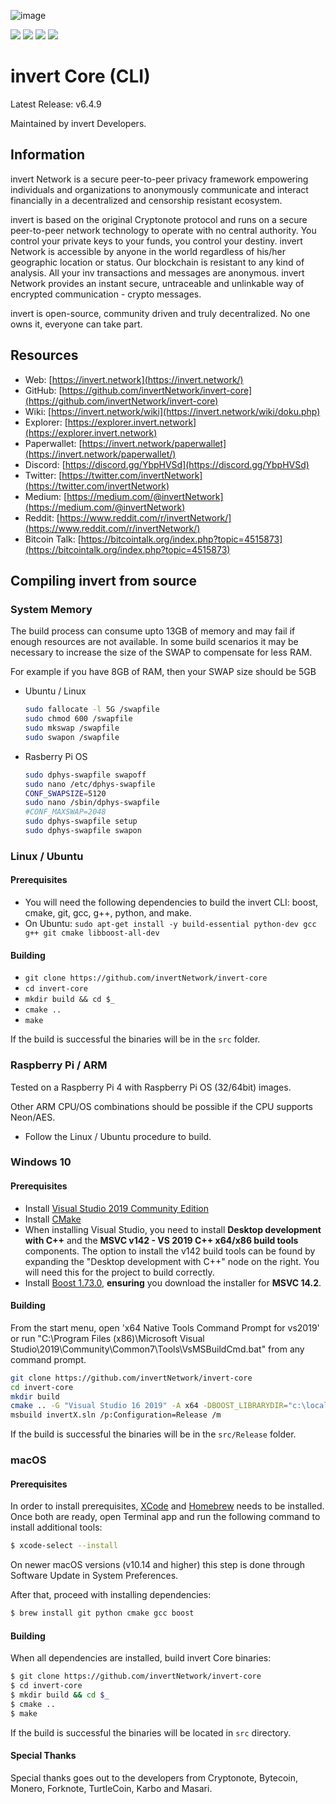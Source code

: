 ![image](https://github.com/invertNetwork/invert-imagery/blob/master/logos/splash.png)

![](https://github.com/bomb-on/invert-core/workflows/Ubuntu%2016.04/badge.svg) ![](https://github.com/bomb-on/invert-core/workflows/Ubuntu%2018.04/badge.svg) ![](https://github.com/bomb-on/invert-core/workflows/Windows/badge.svg) ![](https://github.com/bomb-on/invert-core/workflows/macOS/badge.svg)

# invert Core (CLI)
Latest Release: v6.4.9

Maintained by invert Developers.

## Information
invert Network is a secure peer-to-peer privacy framework empowering individuals and organizations to anonymously communicate and interact financially in a decentralized and censorship resistant ecosystem.

invert is based on the original Cryptonote protocol and runs on a secure peer-to-peer network technology to operate with no central authority. You control your private keys to your funds, you control your destiny. invert Network is accessible by anyone in the world regardless of his/her geographic location or status. Our blockchain is resistant to any kind of analysis. All your inv transactions and messages are anonymous. invert Network provides an instant secure, untraceable and unlinkable way of encrypted communication - crypto messages.

invert is open-source, community driven and truly decentralized. No one owns it, everyone can take part.

## Resources
- Web: [https://invert.network](https://invert.network/)
- GitHub: [https://github.com/invertNetwork/invert-core](https://github.com/invertNetwork/invert-core)
- Wiki: [https://invert.network/wiki](https://invert.network/wiki/doku.php)
- Explorer: [https://explorer.invert.network](https://explorer.invert.network)
- Paperwallet: [https://invert.network/paperwallet](https://invert.network/paperwallet/)
- Discord: [https://discord.gg/YbpHVSd](https://discord.gg/YbpHVSd)
- Twitter: [https://twitter.com/invertNetwork](https://twitter.com/invertNetwork)
- Medium: [https://medium.com/@invertNetwork](https://medium.com/@invertNetwork)
- Reddit: [https://www.reddit.com/r/invertNetwork/](https://www.reddit.com/r/invertNetwork/)
- Bitcoin Talk: [https://bitcointalk.org/index.php?topic=4515873](https://bitcointalk.org/index.php?topic=4515873)


## Compiling invert from source

### System Memory

The build process can consume upto 13GB of memory and may fail if enough resources are not available.
In some build scenarios it may be necessary to increase the size of the SWAP to compensate for less RAM.

For example if you have 8GB of RAM, then your SWAP size should be 5GB

- Ubuntu / Linux
	```bash
	sudo fallocate -l 5G /swapfile
	sudo chmod 600 /swapfile
	sudo mkswap /swapfile
	sudo swapon /swapfile
	```

- Rasberry Pi OS
	```bash
	sudo dphys-swapfile swapoff
	sudo nano /etc/dphys-swapfile
	CONF_SWAPSIZE=5120
	sudo nano /sbin/dphys-swapfile
	#CONF_MAXSWAP=2048
	sudo dphys-swapfile setup
	sudo dphys-swapfile swapon
	```

### Linux / Ubuntu

#### Prerequisites

- You will need the following dependencies to build the invert CLI: boost, cmake, git, gcc, g++, python, and make.
- On Ubuntu: `sudo apt-get install -y build-essential python-dev gcc g++ git cmake libboost-all-dev`

#### Building

- `git clone https://github.com/invertNetwork/invert-core`
- `cd invert-core`
- `mkdir build && cd $_`
- `cmake ..`
- `make`

If the build is successful the binaries will be in the `src` folder.

### Raspberry Pi / ARM

Tested on a Raspberry Pi 4 with Raspberry Pi OS (32/64bit) images.

Other ARM CPU/OS combinations should be possible if the CPU supports Neon/AES.

- Follow the Linux / Ubuntu procedure to build.

### Windows 10

#### Prerequisites

- Install [Visual Studio 2019 Community Edition](https://visualstudio.microsoft.com/thank-you-downloading-visual-studio/?sku=Community&rel=16)
- Install [CMake](https://cmake.org/download/)
- When installing Visual Studio, you need to install **Desktop development with C++** and the **MSVC v142 - VS 2019 C++ x64/x86 build tools** components. The option to install the v142 build tools can be found by expanding the "Desktop development with C++" node on the right. You will need this for the project to build correctly.
- Install [Boost 1.73.0](https://sourceforge.net/projects/boost/files/boost-binaries/1.73.0/boost_1_73_0-msvc-14.2-64.exe/download), **ensuring** you download the installer for **MSVC 14.2**.

#### Building

From the start menu, open 'x64 Native Tools Command Prompt for vs2019' or run "C:\Program Files (x86)\Microsoft Visual Studio\2019\Community\Common7\Tools\VsMSBuildCmd.bat" from any command prompt.

```bash
git clone https://github.com/invertNetwork/invert-core
cd invert-core
mkdir build
cmake .. -G "Visual Studio 16 2019" -A x64 -DBOOST_LIBRARYDIR="c:\local\boost_1_73_0\lib64-msvc-14.2"
msbuild invertX.sln /p:Configuration=Release /m
```

If the build is successful the binaries will be in the `src/Release` folder.

### macOS

#### Prerequisites

In order to install prerequisites, [XCode](https://developer.apple.com/xcode/) and [Homebrew](https://brew.sh/) needs to be installed.
Once both are ready, open Terminal app and run the following command to install additional tools:

```bash
$ xcode-select --install
```

On newer macOS versions (v10.14 and higher) this step is done through Software Update in System Preferences.

After that, proceed with installing dependencies:

```bash
$ brew install git python cmake gcc boost
```

#### Building

When all dependencies are installed, build invert Core binaries:

```bash
$ git clone https://github.com/invertNetwork/invert-core
$ cd invert-core
$ mkdir build && cd $_
$ cmake ..
$ make
```

If the build is successful the binaries will be located in `src` directory.

#### Special Thanks
Special thanks goes out to the developers from Cryptonote, Bytecoin, Monero, Forknote, TurtleCoin, Karbo and Masari.
